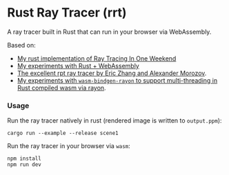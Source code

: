 # Rust Ray Tracer (rrt)

A ray tracer built in Rust that can run in your browser via WebAssembly.

Based on:
- [My rust implementation of Ray Tracing In One Weekend](https://github.com/jaymody/ray-tracing-rust)
- [My experiments with Rust + WebAssembly](https://github.com/jaymody/game-of-life)
- [The excellent rpt ray tracer by Eric Zhang and Alexander Morozov](https://github.com/ekzhang/rpt).
- [My experiments with `wasm-bindgen-rayon` to support multi-threading in Rust compiled wasm via rayon](https://github.com/jaymody/rust-rayon-wasm-demo/tree/main).

### Usage
Run the ray tracer natively in rust (rendered image is written to `output.ppm`):
```shell
cargo run --example --release scene1
```

Run the ray tracer in your browser via `wasm`:
```shell
npm install
npm run dev
```
